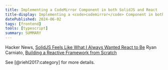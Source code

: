```yaml
---
title: Implementing a CodeMirror Component in both SolidJS and React
title-display: Implementing a <code>codemirror</code> Component in both <code>solid-js</code> and <code>react</code>
datePublished: 2024-06-02
tags: [frontend]
tools: [typescript]
summary: SUMMARY
---
```


Hacker News, [SolidJS Feels Like What I Always Wanted React to Be](https://news.ycombinator.com/item?id=30508524)
Ryan Carniato, [Building a Reactive Framework from Scratch](https://dev.to/ryansolid/building-a-reactive-library-from-scratch-1i0p)

See [@riehl2017:category] for more details.